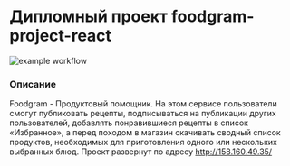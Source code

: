 # Дипломный проект foodgram-project-react

![example workflow](https://github.com/yana-k38/foodgram-project-react/actions/workflows/main.yml/badge.svg)

### Описание

Foodgram - Продуктовый помощник. На этом сервисе пользователи смогут публиковать рецепты, подписываться на публикации других пользователей, добавлять понравившиеся рецепты в список «Избранное», а перед походом в магазин скачивать сводный список продуктов, необходимых для приготовления одного или нескольких выбранных блюд.
Проект развернут по адресу http://158.160.49.35/
